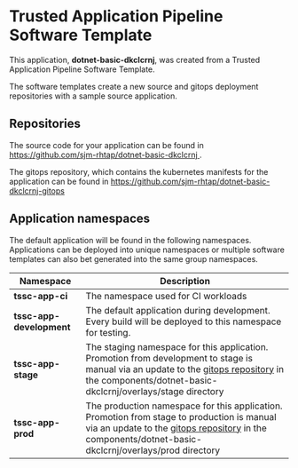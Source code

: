 # Trusted Application Pipeline Software Template

This application, **dotnet-basic-dkclcrnj**, was created from a Trusted Application Pipeline Software Template.

The software templates create a new source and gitops deployment repositories with a sample source application. 

## Repositories

The source code for your application can be found in [https://github.com/sjm-rhtap/dotnet-basic-dkclcrnj ](https://github.com/sjm-rhtap/dotnet-basic-dkclcrnj ).
 
The gitops repository, which contains the kubernetes manifests for the application can be found in 
[https://github.com/sjm-rhtap/dotnet-basic-dkclcrnj-gitops ](https://github.com/sjm-rhtap/dotnet-basic-dkclcrnj-gitops ) 

## Application namespaces 

The default application will be found in the following namespaces. Applications can be deployed into unique namespaces or multiple software templates can also bet generated into the same group namespaces.  

|  Namespace   |  Description   |  
| -------- | -------- |
| **tssc-app-ci** | The namespace used for CI workloads |
| **tssc-app-development** | The default application during development. Every build will be deployed to this namespace for testing. |
| **tssc-app-stage** | The staging namespace for this application. Promotion from development to stage is manual via an update to the [gitops repository](https://github.com/sjm-rhtap/dotnet-basic-dkclcrnj-gitops ) in the components/dotnet-basic-dkclcrnj/overlays/stage directory |
| **tssc-app-prod** | The production namespace for this application. Promotion from stage to production is manual via an update to the [gitops repository](https://github.com/sjm-rhtap/dotnet-basic-dkclcrnj-gitops ) in the components/dotnet-basic-dkclcrnj/overlays/prod directory |